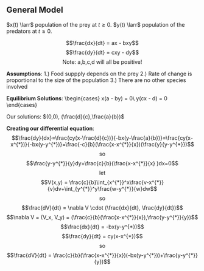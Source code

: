 ## General Model
$x(t) \larr$ population of the prey at $t \geq 0$.
$y(t) \larr$ population of the predators at $t \geq 0$.

$$\frac{dx}{dt} = ax - bxy$$
$$\frac{dy}{dt} = cxy - dy$$
$$\text{Note: a,b,c,d will all be positive!}$$

**Assumptions**:
1.) Food suppply depends on the prey
2.) Rate of change is proportional to the size of the population
3.) There are no other species involved

**Equilibrium Solutions**:
\begin{cases}
x(a - by) = 0\\
y(cx - d) = 0
\end{cases}

Our solutions: $(0,0), (\frac{d}{c},\frac{a}{b})$

**Creating our differential equation**:
$$\frac{dy}{dx}=\frac{cy(x-\frac{d}{c})}{-bx(y-\frac{a}{b})}=\frac{cy(x-x^{*})}{-bx(y-y^{*})}=\frac{-c}{b}(\frac{x-x^{*}}{x})(\frac{y}{y-y^{*}})$$
$$\text{so}$$
$$\frac{y-y^{*}}{y}dy+\frac{c}{b}(\frac{x-x^{*}}{x} )dx=0$$
$$\text{let}$$
$$V(x,y) = \frac{c}{b}\int_{x^{*}}^x\frac{v-x^{*}}{v}dv+\int_{y^{*}}^y\frac{w-y^{*}}{w}dw$$
$$\text{so}$$
$$\frac{dV}{dt} = \nabla V \cdot (\frac{dx}{dt}, \frac{dy}{dt})$$
$$\nabla V = (V_x, V_y) = (\frac{c}{b}(\frac{x-x^{*}}{x}),\frac{y-y^{*}}{y})$$
$$\frac{dx}{dt} = -bx(y-y^{*})$$
$$\frac{dy}{dt} = cy(x-x^{*})$$
$$\text{so}$$
$$\frac{dV}{dt} = \frac{c}{b}(\frac{x-x^{*}}{x})(-bx(y-y^{*}))+\frac{y-y^{*}}{y})$$